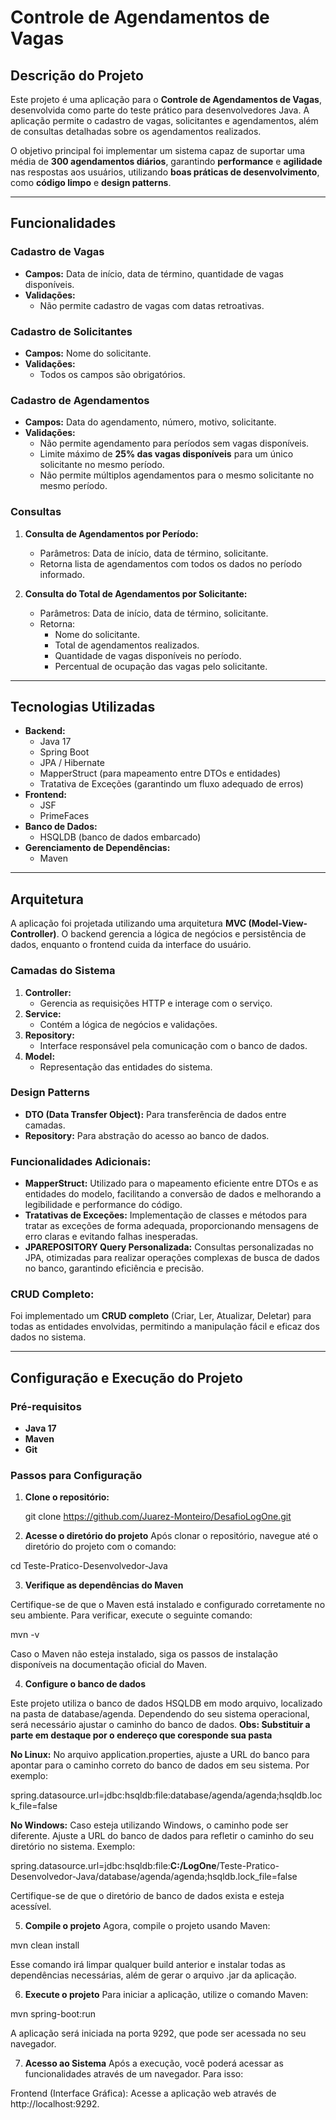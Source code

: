 
# Controle de Agendamentos de Vagas

## Descrição do Projeto
Este projeto é uma aplicação para o **Controle de Agendamentos de Vagas**, desenvolvida como parte do teste prático para desenvolvedores Java. A aplicação permite o cadastro de vagas, solicitantes e agendamentos, além de consultas detalhadas sobre os agendamentos realizados.

O objetivo principal foi implementar um sistema capaz de suportar uma média de **300 agendamentos diários**, garantindo **performance** e **agilidade** nas respostas aos usuários, utilizando **boas práticas de desenvolvimento**, como **código limpo** e **design patterns**.

---

## Funcionalidades
### Cadastro de Vagas
- **Campos:** Data de início, data de término, quantidade de vagas disponíveis.
- **Validações:**
  - Não permite cadastro de vagas com datas retroativas.

### Cadastro de Solicitantes
- **Campos:** Nome do solicitante.
- **Validações:**
  - Todos os campos são obrigatórios.

### Cadastro de Agendamentos
- **Campos:** Data do agendamento, número, motivo, solicitante.
- **Validações:**
  - Não permite agendamento para períodos sem vagas disponíveis.
  - Limite máximo de **25% das vagas disponíveis** para um único solicitante no mesmo período.
  - Não permite múltiplos agendamentos para o mesmo solicitante no mesmo período.

### Consultas
1. **Consulta de Agendamentos por Período:**
   - Parâmetros: Data de início, data de término, solicitante.
   - Retorna lista de agendamentos com todos os dados no período informado.

2. **Consulta do Total de Agendamentos por Solicitante:**
   - Parâmetros: Data de início, data de término, solicitante.
   - Retorna:
     - Nome do solicitante.
     - Total de agendamentos realizados.
     - Quantidade de vagas disponíveis no período.
     - Percentual de ocupação das vagas pelo solicitante.

---

## Tecnologias Utilizadas
- **Backend:**
  - Java 17
  - Spring Boot
  - JPA / Hibernate
  - MapperStruct (para mapeamento entre DTOs e entidades)
  - Tratativa de Exceções (garantindo um fluxo adequado de erros)
- **Frontend:**
  - JSF
  - PrimeFaces
- **Banco de Dados:**
  - HSQLDB (banco de dados embarcado)
- **Gerenciamento de Dependências:**
  - Maven

---

## Arquitetura
A aplicação foi projetada utilizando uma arquitetura **MVC (Model-View-Controller)**. O backend gerencia a lógica de negócios e persistência de dados, enquanto o frontend cuida da interface do usuário.

### Camadas do Sistema
1. **Controller:**
   - Gerencia as requisições HTTP e interage com o serviço.
2. **Service:**
   - Contém a lógica de negócios e validações.
3. **Repository:**
   - Interface responsável pela comunicação com o banco de dados.
4. **Model:**
   - Representação das entidades do sistema.

### Design Patterns
- **DTO (Data Transfer Object):** Para transferência de dados entre camadas.
- **Repository:** Para abstração do acesso ao banco de dados.

### Funcionalidades Adicionais:
- **MapperStruct:** Utilizado para o mapeamento eficiente entre DTOs e as entidades do modelo, facilitando a conversão de dados e melhorando a legibilidade e performance do código.
- **Tratativas de Exceções:** Implementação de classes e métodos para tratar as exceções de forma adequada, proporcionando mensagens de erro claras e evitando falhas inesperadas.
- **JPAREPOSITORY Query Personalizada:** Consultas personalizadas no JPA, otimizadas para realizar operações complexas de busca de dados no banco, garantindo eficiência e precisão.

### CRUD Completo:
Foi implementado um **CRUD completo** (Criar, Ler, Atualizar, Deletar) para todas as entidades envolvidas, permitindo a manipulação fácil e eficaz dos dados no sistema.

---

## Configuração e Execução do Projeto

### Pré-requisitos
- **Java 17**
- **Maven**
- **Git**

### Passos para Configuração
1. **Clone o repositório:**

   git clone https://github.com/Juarez-Monteiro/DesafioLogOne.git

2. **Acesse o diretório do projeto**
Após clonar o repositório, navegue até o diretório do projeto com o comando:

cd Teste-Pratico-Desenvolvedor-Java

3. **Verifique as dependências do Maven**

Certifique-se de que o Maven está instalado e configurado corretamente no seu ambiente. Para verificar, execute o seguinte comando:

mvn -v

Caso o Maven não esteja instalado, siga os passos de instalação disponíveis na documentação oficial do Maven.

4. **Configure o banco de dados**

Este projeto utiliza o banco de dados HSQLDB em modo arquivo, localizado na pasta de database/agenda. Dependendo do seu sistema operacional, será necessário ajustar o caminho do banco de dados. 
**Obs: Substituir a parte em destaque por o endereço que coresponde sua pasta**

**No Linux:** No arquivo application.properties, ajuste a URL do banco para apontar para o caminho correto do banco de dados em seu sistema. Por exemplo:

spring.datasource.url=jdbc:hsqldb:file:database/agenda/agenda;hsqldb.lock_file=false

**No Windows:** Caso esteja utilizando Windows, o caminho pode ser diferente. Ajuste a URL do banco de dados para refletir o caminho do seu diretório no sistema. Exemplo:

spring.datasource.url=jdbc:hsqldb:file:**C:/LogOne**/Teste-Pratico-Desenvolvedor-Java/database/agenda/agenda;hsqldb.lock_file=false

Certifique-se de que o diretório de banco de dados exista e esteja acessível.

5. **Compile o projeto**
Agora, compile o projeto usando Maven:

mvn clean install

Esse comando irá limpar qualquer build anterior e instalar todas as dependências necessárias, além de gerar o arquivo .jar da aplicação.

6. **Execute o projeto**
Para iniciar a aplicação, utilize o comando Maven:

mvn spring-boot:run

A aplicação será iniciada na porta 9292, que pode ser acessada no seu navegador.

7. **Acesso ao Sistema**
Após a execução, você poderá acessar as funcionalidades através de um navegador. Para isso:

Frontend (Interface Gráfica): Acesse a aplicação web através de http://localhost:9292.

